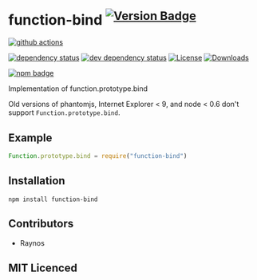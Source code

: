 # function-bind <sup>[![Version Badge][npm-version-svg]][package-url]</sup>

[![github actions][actions-image]][actions-url]
<!--[![coverage][codecov-image]][codecov-url]-->
[![dependency status][deps-svg]][deps-url]
[![dev dependency status][dev-deps-svg]][dev-deps-url]
[![License][license-image]][license-url]
[![Downloads][downloads-image]][downloads-url]

[![npm badge][npm-badge-png]][package-url]

Implementation of function.prototype.bind

Old versions of phantomjs, Internet Explorer < 9, and node < 0.6 don't support
`Function.prototype.bind`.

## Example

```js
Function.prototype.bind = require("function-bind")
```

## Installation

`npm install function-bind`

## Contributors

- Raynos

## MIT Licenced

[package-url]: https://npmjs.org/package/function-bind

[npm-version-svg]: https://versionbadg.es/Raynos/function-bind.svg

[deps-svg]: https://david-dm.org/Raynos/function-bind.svg

[deps-url]: https://david-dm.org/Raynos/function-bind

[dev-deps-svg]: https://david-dm.org/Raynos/function-bind/dev-status.svg

[dev-deps-url]: https://david-dm.org/Raynos/function-bind#info=devDependencies

[npm-badge-png]: https://nodei.co/npm/function-bind.png?downloads=true&stars=true

[license-image]: https://img.shields.io/npm/l/function-bind.svg

[license-url]: LICENSE

[downloads-image]: https://img.shields.io/npm/dm/function-bind.svg

[downloads-url]: https://npm-stat.com/charts.html?package=function-bind

[codecov-image]: https://codecov.io/gh/Raynos/function-bind/branch/main/graphs/badge.svg

[codecov-url]: https://app.codecov.io/gh/Raynos/function-bind/

[actions-image]: https://img.shields.io/endpoint?url=https://github-actions-badge-u3jn4tfpocch.runkit.sh/Raynos/function-bind

[actions-url]: https://github.com/Raynos/function-bind/actions

